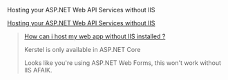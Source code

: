 Hosting your ASP.NET Web API Services without IIS


[Hosting your ASP.NET Web API Services without IIS](https://www.dotnetcurry.com/aspnet/896/self-host-aspnet-webapi-without-iis)


> [How can i host my web app without IIS installed ?](https://social.msdn.microsoft.com/Forums/en-US/6964c609-ec88-4c0e-b7c0-547d39a13e16/how-can-i-host-my-web-app-without-iis-installed-?forum=aspconfiganddeploy)
> 
> Kerstel is only available in ASP.NET Core
>
> Looks like you're using ASP.NET Web Forms, this won't work without IIS AFAIK. 